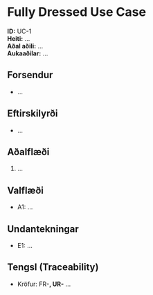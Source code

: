 # Fully Dressed Use Case

**ID:** UC-1  
**Heiti:** …  
**Aðal aðili:** …  
**Aukaaðilar:** …  

## Forsendur
- …

## Eftirskilyrði
- …

## Aðalflæði
1. …

## Valflæði
- A1: …

## Undantekningar
- E1: …

## Tengsl (Traceability)
- Kröfur: FR-__, UR-__ …
